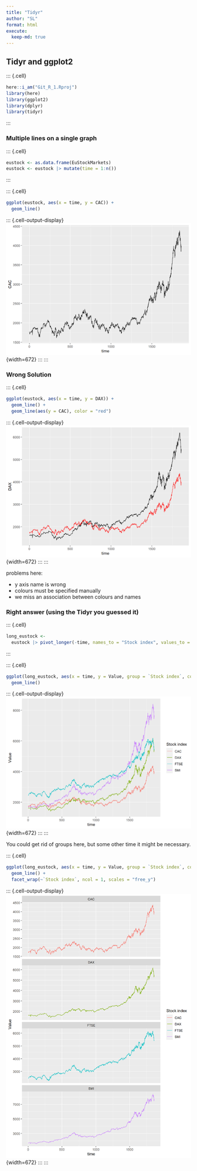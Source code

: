 ```yaml
---
title: "Tidyr"
author: "SL"
format: html
execute: 
  keep-md: true
---
```



## Tidyr and ggplot2

::: {.cell}

```{.r .cell-code}
here::i_am("Git_R_1.Rproj")
library(here)
library(ggplot2)
library(dplyr)
library(tidyr)
```
:::


### Multiple lines on a single graph

::: {.cell}

```{.r .cell-code}
eustock <- as.data.frame(EuStockMarkets)
eustock <- eustock |> mutate(time = 1:n())
```
:::

::: {.cell}

```{.r .cell-code}
ggplot(eustock, aes(x = time, y = CAC)) +
  geom_line()
```

::: {.cell-output-display}
![](tidyr_demo_files/figure-html/unnamed-chunk-3-1.png){width=672}
:::
:::


### Wrong Solution

::: {.cell}

```{.r .cell-code}
ggplot(eustock, aes(x = time, y = DAX)) +
  geom_line() +
  geom_line(aes(y = CAC), color = "red")
```

::: {.cell-output-display}
![](tidyr_demo_files/figure-html/unnamed-chunk-4-1.png){width=672}
:::
:::


problems here: 
- y axis name is wrong
- colours must be specified manually
- we miss an association between colours and names

### Right answer (using the Tidyr you guessed it)

::: {.cell}

```{.r .cell-code}
long_eustock <-
  eustock |> pivot_longer(-time, names_to = "Stock index", values_to = "Value")
```
:::

::: {.cell}

```{.r .cell-code}
ggplot(long_eustock, aes(x = time, y = Value, group = `Stock index`, color = `Stock index`)) +
  geom_line()
```

::: {.cell-output-display}
![](tidyr_demo_files/figure-html/unnamed-chunk-6-1.png){width=672}
:::
:::

You could get rid of groups here, but some other time it might be necessary.


::: {.cell}

```{.r .cell-code}
ggplot(long_eustock, aes(x = time, y = Value, group = `Stock index`, color = `Stock index`)) +
  geom_line() +
  facet_wrap(~`Stock index`, ncol = 1, scales = "free_y")
```

::: {.cell-output-display}
![](tidyr_demo_files/figure-html/unnamed-chunk-7-1.png){width=672}
:::
:::

